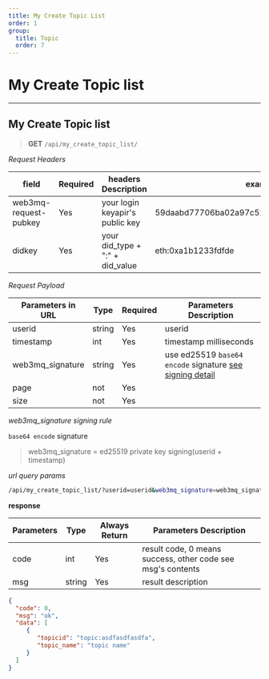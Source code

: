 ```yaml
---
title: My Create Topic List
order: 1
group:
  title: Topic
  order: 7
---
```


# My Create Topic list

---

## My Create Topic list

> **GET** `/api/my_create_topic_list/`

_Request Headers_

| field                 | Required | headers Description             | example                                     |
| --------------------- | -------- | ------------------------------- | ------------------------------------------- |
| web3mq-request-pubkey | Yes      | your login keyapir's public key | 59daabd77706ba02a97c523513a2ceaed10e4275bd6 |
| didkey                | Yes      | your did_type + ":" + did_value | eth:0xa1b1233fdfde                          |

_Request Payload_

| Parameters in URL | Type   | Required | Parameters Description                                                |
| ----------------- | ------ | -------- | --------------------------------------------------------------------- |
| userid            | string | Yes      | userid |
| timestamp         | int    | Yes      | timestamp milliseconds                                                |
| web3mq_signature  | string | Yes      | use ed25519 `base64 encode` signature [see signing detail](/docs/Ethos-API/signature)                  |
| page              | not    | Yes      |                                                                       |
| size              | not    | Yes      |                                                                       |

_web3mq_signature signing rule_

`base64 encode` signature

> web3mq_signature = ed25519 private key signing(userid + timestamp)

_url query params_

```bash
/api/my_create_topic_list/?userid=userid&web3mq_signature=web3mq_signature&timestamp=timestamp&page=1&size=20
```

**response**

| Parameters | Type   | Always Return | Parameters Description                                      |
| ---------- | ------ | ------------- | ----------------------------------------------------------- |
| code       | int    | Yes           | result code, 0 means success, other code see msg's contents |
| msg        | string | Yes           | result description                                          |

```json
{
  "code": 0,
  "msg": "ok",
  "data": [
     {
        "topicid": "topic:asdfasdfasdfa",
        "topic_name": "topic name"
     }
  ]
}
```
